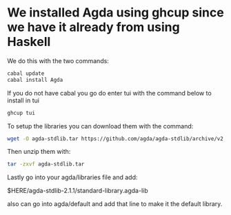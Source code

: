 # We installed Agda using ghcup since we have it already from using Haskell
We do this with the two commands:

```bash
cabal update
cabal install Agda
```

If you do not have cabal you go do enter tui with the command below to install in tui

```bash
ghcup tui
```

To setup the libraries you can download them with 
the command:
```bash
wget -O agda-stdlib.tar https://github.com/agda/agda-stdlib/archive/v2.1.1.tar.gz
```
Then unzip them with:
```bash
tar -zxvf agda-stdlib.tar
```

Lastly go into your agda/libraries file and add:

$HERE/agda-stdlib-2.1.1/standard-library.agda-lib

also can go into agda/default and add that line to 
make it the default library.